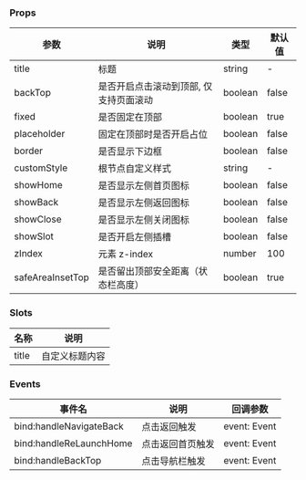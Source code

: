 ### Props

| 参数             | 说明                                   | 类型    | 默认值 |
| ---------------- | -------------------------------------- | ------- | ------ |
| title            | 标题                                   | string  | -      |
| backTop          | 是否开启点击滚动到顶部, 仅支持页面滚动 | boolean | false  |
| fixed            | 是否固定在顶部                         | boolean | true   |
| placeholder      | 固定在顶部时是否开启占位               | boolean | false  |
| border           | 是否显示下边框                         | boolean | false  |
| customStyle      | 根节点自定义样式                       | string  | -      |
| showHome         | 是否显示左侧首页图标                   | boolean | false  |
| showBack         | 是否显示左侧返回图标                   | boolean | false  |
| showClose        | 是否显示左侧关闭图标                   | boolean | false  |
| showSlot         | 是否开启左侧插槽                       | boolean | false  |
| zIndex           | 元素 z-index                           | number  | 100    |
| safeAreaInsetTop | 是否留出顶部安全距离（状态栏高度）     | boolean | true   |

### Slots

| 名称  | 说明           |
| ----- | -------------- |
| title | 自定义标题内容 |

### Events

| 事件名                  | 说明             | 回调参数     |
| ----------------------- | ---------------- | ------------ |
| bind:handleNavigateBack | 点击返回触发     | event: Event |
| bind:handleReLaunchHome | 点击返回首页触发 | event: Event |
| bind:handleBackTop      | 点击导航栏触发   | event: Event |
